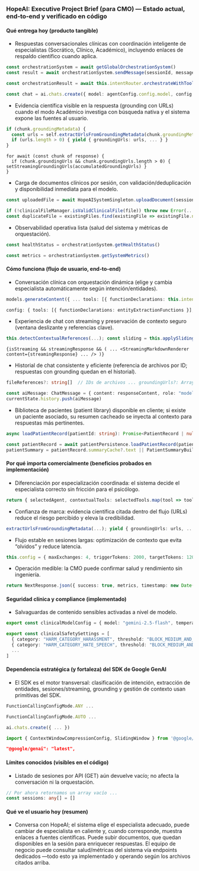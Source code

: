 ### HopeAI: Executive Project Brief (para CMO) — Estado actual, end‑to‑end y verificado en código

#### Qué entrega hoy (producto tangible)
- Respuestas conversacionales clínicas con coordinación inteligente de especialistas (Socrático, Clínico, Académico), incluyendo enlaces de respaldo científico cuando aplica.
```25:35:app/api/send-message/route.ts
const orchestrationSystem = await getGlobalOrchestrationSystem()
const result = await orchestrationSystem.sendMessage(sessionId, message, useStreaming, suggestedAgent, sessionMeta)
```
```139:171:lib/dynamic-orchestrator.ts
const orchestrationResult = await this.intentRouter.orchestrateWithTools(userInput, sessionContext.conversationHistory, sessionContext.currentAgent)
```
```591:603:lib/clinical-agent-router.ts
const chat = ai.chats.create({ model: agentConfig.config.model, config: { systemInstruction: agentConfig.systemInstruction, tools: ... }, history: geminiHistory })
```

- Evidencia científica visible en la respuesta (grounding con URLs) cuando el modo Académico investiga con búsqueda nativa y el sistema expone las fuentes al usuario.
```951:963:lib/clinical-agent-router.ts
if (chunk.groundingMetadata) {
  const urls = self.extractUrlsFromGroundingMetadata(chunk.groundingMetadata)
  if (urls.length > 0) { yield { groundingUrls: urls, ... } }
}
```
```186:214:components/chat-interface.tsx
for await (const chunk of response) {
  if (chunk.groundingUrls && chunk.groundingUrls.length > 0) { setStreamingGroundingUrls(accumulatedGroundingUrls) }
}
```

- Carga de documentos clínicos por sesión, con validación/deduplicación y disponibilidad inmediata para el modelo.
```25:37:app/api/upload-document/route.ts
const uploadedFile = await HopeAISystemSingleton.uploadDocument(sessionId, file, userId)
```
```739:761:lib/hopeai-system.ts
if (!clinicalFileManager.isValidClinicalFile(file)) throw new Error(...)
const duplicateFile = existingFiles.find(existingFile => existingFile.name === file.name && existingFile.size === file.size)
```

- Observabilidad operativa lista (salud del sistema y métricas de orquestación).
```10:22:app/api/orchestration/health/route.ts
const healthStatus = orchestrationSystem.getHealthStatus()
```
```10:24:app/api/orchestration/metrics/route.ts
const metrics = orchestrationSystem.getSystemMetrics()
```

#### Cómo funciona (flujo de usuario, end‑to‑end)
- Conversación clínica con orquestación dinámica (elige y cambia especialista automáticamente según intención/entidades).
```505:517:lib/intelligent-intent-router.ts
models.generateContent({ ... tools: [{ functionDeclarations: this.intentFunctions }], toolConfig: { functionCallingConfig: { mode: FunctionCallingConfigMode.ANY } } })
```
```484:494:lib/entity-extraction-engine.ts
config: { tools: [{ functionDeclarations: entityExtractionFunctions }], toolConfig: { functionCallingConfig: { mode: FunctionCallingConfigMode.AUTO } } }
```

- Experiencia de chat con streaming y preservación de contexto seguro (ventana deslizante y referencias clave).
```85:103:lib/context-window-manager.ts
this.detectContextualReferences(...); const sliding = this.applySlidingWindow(...); const preserved = this.preserveContextualReferences(sliding, sessionContext)
```
```516:551:components/chat-interface.tsx
{isStreaming && streamingResponse && ( ... <StreamingMarkdownRenderer content={streamingResponse} ... /> )}
```

- Historial de chat consistente y eficiente (referencia de archivos por ID; respuestas con grounding quedan en el historial).
```5:16:types/clinical-types.ts
fileReferences?: string[]  // IDs de archivos ... groundingUrls?: Array<{title: string, url: string, domain?: string}>
```
```678:709:lib/hopeai-system.ts
const aiMessage: ChatMessage = { content: responseContent, role: "model", agent, groundingUrls }
currentState.history.push(aiMessage)
```

- Biblioteca de pacientes (patient library) disponible en cliente; si existe un paciente asociado, su resumen cacheado se inyecta al contexto para respuestas más pertinentes.
```112:126:lib/patient-persistence.ts
async loadPatientRecord(patientId: string): Promise<PatientRecord | null> { ... }
```
```225:241:lib/hopeai-system.ts
const patientRecord = await patientPersistence.loadPatientRecord(patientReference)
patientSummary = patientRecord.summaryCache?.text || PatientSummaryBuilder.buildSummary(patientRecord)
```

#### Por qué importa comercialmente (beneficios probados en implementación)
- Diferenciación por especialización coordinada: el sistema decide el especialista correcto sin fricción para el psicólogo.
```279:287:lib/intelligent-intent-router.ts
return { selectedAgent, contextualTools: selectedTools.map(tool => tool.declaration), ... }
```

- Confianza de marca: evidencia científica citada dentro del flujo (URLs) reduce el riesgo percibido y eleva la credibilidad.
```951:963:lib/clinical-agent-router.ts
extractUrlsFromGroundingMetadata(...); yield { groundingUrls: urls, ... }
```

- Flujo estable en sesiones largas: optimización de contexto que evita “olvidos” y reduce latencia.
```68:76:lib/context-window-manager.ts
this.config = { maxExchanges: 4, triggerTokens: 2000, targetTokens: 1200, enableLogging: true, ... }
```

- Operación medible: la CMO puede confirmar salud y rendimiento sin ingeniería.
```10:22:app/api/orchestration/metrics/route.ts
return NextResponse.json({ success: true, metrics, timestamp: new Date().toISOString() })
```

#### Seguridad clínica y compliance (implementado)
- Salvaguardas de contenido sensibles activadas a nivel de modelo.
```54:61:lib/google-genai-config.ts
export const clinicalModelConfig = { model: "gemini-2.5-flash", temperature: 0.3, ... safetySettings: clinicalSafetySettings }
```
```34:51:lib/google-genai-config.ts
export const clinicalSafetySettings = [
  { category: "HARM_CATEGORY_HARASSMENT", threshold: "BLOCK_MEDIUM_AND_ABOVE" },
  { category: "HARM_CATEGORY_HATE_SPEECH", threshold: "BLOCK_MEDIUM_AND_ABOVE" },
  ...
]
```

#### Dependencia estratégica (y fortaleza) del SDK de Google GenAI
- El SDK es el motor transversal: clasificación de intención, extracción de entidades, sesiones/streaming, grounding y gestión de contexto usan primitivas del SDK.
```505:517:lib/intelligent-intent-router.ts
FunctionCallingConfigMode.ANY ...
```
```484:494:lib/entity-extraction-engine.ts
FunctionCallingConfigMode.AUTO ...
```
```591:603:lib/clinical-agent-router.ts
ai.chats.create({ ... })
```
```12:18:lib/context-window-manager.ts
import { ContextWindowCompressionConfig, SlidingWindow } from '@google/genai'
```
```16:21:package.json
"@google/genai": "latest",
```

#### Límites conocidos (visibles en el código)
- Listado de sesiones por API (GET) aún devuelve vacío; no afecta la conversación ni la orquestación.
```61:70:app/api/sessions/route.ts
// Por ahora retornamos un array vacío ...
const sessions: any[] = []
```

#### Qué ve el usuario hoy (resumen)
- Conversa con HopeAI; el sistema elige el especialista adecuado, puede cambiar de especialista en caliente y, cuando corresponde, muestra enlaces a fuentes científicas. Puede subir documentos, que quedan disponibles en la sesión para enriquecer respuestas. El equipo de negocio puede consultar salud/métricas del sistema vía endpoints dedicados —todo esto ya implementado y operando según los archivos citados arriba.